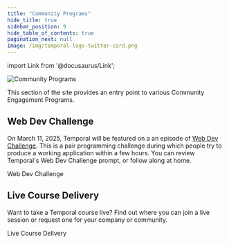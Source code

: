 ```yaml
---
title: "Community Programs"
hide_title: true
sidebar_position: 9
hide_table_of_contents: true
pagination_next: null
image: /img/temporal-logo-twitter-card.png
---
```


import Link from '@docusaurus/Link';

<img className="banner" src="/img/banners/communityprograms.png" alt="Community Programs" />

This section of the site provides an entry point to various Community Engagement Programs.


## Web Dev Challenge

On March 11, 2025, Temporal will be featured on a an episode of [Web Dev Challenge](https://www.youtube.com/playlist?list=PLz8Iz-Fnk_eTkZvSNWXW_TKZ2UwVirT2M). This is a pair programming challenge during which people try to produce a working application within a few hours. You can review Temporal's Web Dev Challenge prompt, or follow along at home.

<Link className="button button--primary" to="web_dev_challenge/">Web Dev Challenge</Link>&nbsp;

## Live Course Delivery

Want to take a Temporal course live? Find out where you can join a live session or request one for your company or community.

<Link className="button button--primary" to="live_course_delivery/">Live Course Delivery</Link>&nbsp;